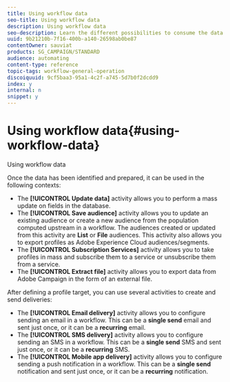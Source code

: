 ```yaml
---
title: Using workflow data
seo-title: Using workflow data
description: Using workflow data
seo-description: Learn the different possibilities to consume the data you imported or targeted.
uuid: 9b21210b-7f16-400b-a140-26598ab0be87
contentOwner: sauviat
products: SG_CAMPAIGN/STANDARD
audience: automating
content-type: reference
topic-tags: workflow-general-operation
discoiquuid: 9cf5baa3-95a1-4c2f-a745-5d7b0f2dcdd9
index: y
internal: n
snippet: y
---
```


# Using workflow data{#using-workflow-data}

Using workflow data

Once the data has been identified and prepared, it can be used in the following contexts:

* The **[!UICONTROL Update data]** activity allows you to perform a mass update on fields in the database.
* The **[!UICONTROL Save audience]** activity allows you to update an existing audience or create a new audience from the population computed upstream in a workflow. The audiences created or updated from this activity are **List** or **File** audiences. This activity also allows you to export profiles as Adobe Experience Cloud audiences/segments.
* The **[!UICONTROL Subscription Services]** activity allows you to take profiles in mass and subscribe them to a service or unsubscribe them from a service.
* The **[!UICONTROL Extract file]** activity allows you to export data from Adobe Campaign in the form of an external file.

After defining a profile target, you can use several activities to create and send deliveries:

* The **[!UICONTROL Email delivery]** activity allows you to configure sending an email in a workflow. This can be a **single send** email and sent just once, or it can be a **recurring** email.
* The **[!UICONTROL SMS delivery]** activity allows you to configure sending an SMS in a workflow. This can be a **single send** SMS and sent just once, or it can be a **recurring** SMS.
* The **[!UICONTROL Mobile app delivery]** activity allows you to configure sending a push notification in a workflow. This can be a **single send** notification and sent just once, or it can be a **recurring** notification.


